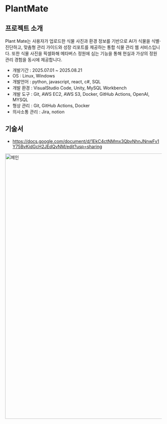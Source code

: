 # PlantMate

## 프로젝트 소개
Plant Mate는 사용자가 업로드한 식물 사진과 환경 정보를 기반으로 AI가 식물을 식별·진단하고, 맞춤형 관리 가이드와 성장 리포트를 제공하는 통합 식물 관리 웹 서비스입니다.
또한 식물 사진을 픽셀화해 메타버스 정원에 심는 기능을 통해 현실과 가상의 정원 관리 경험을 동시에 제공합니다.
+ 개발기간 : 2025.07.01 ~ 2025.08.21
+ OS : Linux, Windows
+ 개발언어 : python, javascript, react, c#, SQL
+ 개발 환경 : VisualStudio Code, Unity, MySQL Workbench
+ 개발 도구 : Git, AWS EC2, AWS S3, Docker, GitHub Actions, OpenAI, MYSQL
+ 형상 관리 : Git, GitHub Actions, Docker
+ 의사소통 관리 : Jira, notion



## 기술서
+ https://docs.google.com/document/d/1EkC4ctNMmx3QbvNhnJNnwFv1Y75BvKidGcH2JEdQvNM/edit?usp=sharing
<img width="1903" height="855" alt="메인" src="https://github.com/user-attachments/assets/2f50ccc8-b53c-4a34-aa2f-bafe28704622" />
